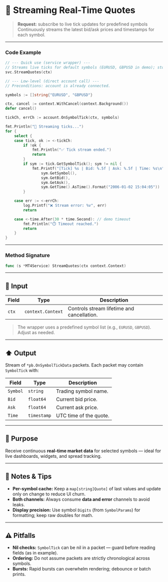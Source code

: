 # 🧊 Streaming Real-Time Quotes

> **Request:** subscribe to live tick updates for predefined symbols
> Continuously streams the latest bid/ask prices and timestamps for each symbol.

---

### Code Example

```go
// --- Quick use (service wrapper) ---
// Streams live ticks for default symbols (EURUSD, GBPUSD in demo); stops after ~30s.
svc.StreamQuotes(ctx)

// --- Low-level (direct account call) ---
// Preconditions: account is already connected.

symbols := []string{"EURUSD", "GBPUSD"}

ctx, cancel := context.WithCancel(context.Background())
defer cancel()

tickCh, errCh := account.OnSymbolTick(ctx, symbols)

fmt.Println("🔄 Streaming ticks...")
for {
    select {
    case tick, ok := <-tickCh:
        if !ok {
            fmt.Println("✅ Tick stream ended.")
            return
        }
        if sym := tick.GetSymbolTick(); sym != nil {
            fmt.Printf("[Tick] %s | Bid: %.5f | Ask: %.5f | Time: %s\n",
                sym.GetSymbol(),
                sym.GetBid(),
                sym.GetAsk(),
                sym.GetTime().AsTime().Format("2006-01-02 15:04:05"))
        }

    case err := <-errCh:
        log.Printf("❌ Stream error: %v", err)
        return

    case <-time.After(30 * time.Second): // demo timeout
        fmt.Println("⏱️ Timeout reached.")
        return
    }
}

```

---

### Method Signature

```go
func (s *MT4Service) StreamQuotes(ctx context.Context)
```

---

## 🔽 Input

| Field | Type              | Description                                |
| ----- | ----------------- | ------------------------------------------ |
| `ctx` | `context.Context` | Controls stream lifetime and cancellation. |

> The wrapper uses a predefined symbol list (e.g., `EURUSD`, `GBPUSD`). Adjust as needed.

---

## ⬆️ Output

Stream of `*pb.OnSymbolTickData` packets. Each packet may contain `SymbolTick` with:

| Field    | Type        | Description            |
| -------- | ----------- | ---------------------- |
| `Symbol` | `string`    | Trading symbol name.   |
| `Bid`    | `float64`   | Current bid price.     |
| `Ask`    | `float64`   | Current ask price.     |
| `Time`   | `timestamp` | UTC time of the quote. |

---

## 🎯 Purpose

Receive continuous **real-time market data** for selected symbols — ideal for live dashboards, widgets, and spread tracking.

---

## 🧩 Notes & Tips

* **Per-symbol cache:** Keep a `map[string]Quote]` of last values and update only on change to reduce UI churn.
* **Both channels:** Always consume **data and error** channels to avoid leaks.
* **Display precision:** Use symbol `Digits` (from `SymbolParams`) for formatting; keep raw doubles for math.

---

## ⚠️ Pitfalls

* **Nil checks:** `SymbolTick` can be nil in a packet — guard before reading fields (as in example).
* **Ordering:** Do not assume packets are strictly chronological across symbols.
* **Bursts:** Rapid bursts can overwhelm rendering; debounce or batch prints.

